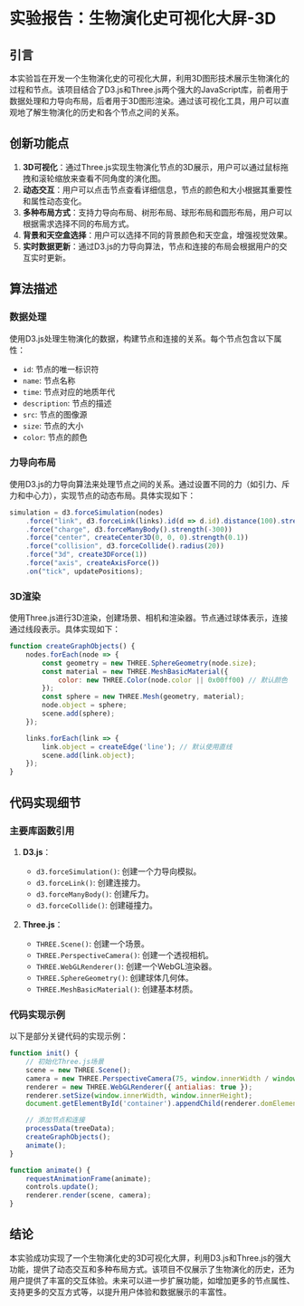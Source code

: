 # 实验报告：生物演化史可视化大屏-3D

## 引言

本实验旨在开发一个生物演化史的可视化大屏，利用3D图形技术展示生物演化的过程和节点。该项目结合了D3.js和Three.js两个强大的JavaScript库，前者用于数据处理和力导向布局，后者用于3D图形渲染。通过该可视化工具，用户可以直观地了解生物演化的历史和各个节点之间的关系。

## 创新功能点

1. **3D可视化**：通过Three.js实现生物演化节点的3D展示，用户可以通过鼠标拖拽和滚轮缩放来查看不同角度的演化图。
2. **动态交互**：用户可以点击节点查看详细信息，节点的颜色和大小根据其重要性和属性动态变化。
3. **多种布局方式**：支持力导向布局、树形布局、球形布局和圆形布局，用户可以根据需求选择不同的布局方式。
4. **背景和天空盒选择**：用户可以选择不同的背景颜色和天空盒，增强视觉效果。
5. **实时数据更新**：通过D3.js的力导向算法，节点和连接的布局会根据用户的交互实时更新。

## 算法描述

### 数据处理

使用D3.js处理生物演化的数据，构建节点和连接的关系。每个节点包含以下属性：
- `id`: 节点的唯一标识符
- `name`: 节点名称
- `time`: 节点对应的地质年代
- `description`: 节点的描述
- `src`: 节点的图像源
- `size`: 节点的大小
- `color`: 节点的颜色

### 力导向布局

使用D3.js的力导向算法来处理节点之间的关系。通过设置不同的力（如引力、斥力和中心力），实现节点的动态布局。具体实现如下：

```javascript
simulation = d3.forceSimulation(nodes)
    .force("link", d3.forceLink(links).id(d => d.id).distance(100).strength(1))
    .force("charge", d3.forceManyBody().strength(-300))
    .force("center", createCenter3D(0, 0, 0).strength(0.1))
    .force("collision", d3.forceCollide().radius(20))
    .force("3d", create3DForce(1))
    .force("axis", createAxisForce())
    .on("tick", updatePositions);
```

### 3D渲染

使用Three.js进行3D渲染，创建场景、相机和渲染器。节点通过球体表示，连接通过线段表示。具体实现如下：

```javascript
function createGraphObjects() {
    nodes.forEach(node => {
        const geometry = new THREE.SphereGeometry(node.size);
        const material = new THREE.MeshBasicMaterial({
            color: new THREE.Color(node.color || 0x00ff00) // 默认颜色
        });
        const sphere = new THREE.Mesh(geometry, material);
        node.object = sphere;
        scene.add(sphere);
    });

    links.forEach(link => {
        link.object = createEdge('line'); // 默认使用直线
        scene.add(link.object);
    });
}
```

## 代码实现细节

### 主要库函数引用

1. **D3.js**：
   - `d3.forceSimulation()`: 创建一个力导向模拟。
   - `d3.forceLink()`: 创建连接力。
   - `d3.forceManyBody()`: 创建斥力。
   - `d3.forceCollide()`: 创建碰撞力。

2. **Three.js**：
   - `THREE.Scene()`: 创建一个场景。
   - `THREE.PerspectiveCamera()`: 创建一个透视相机。
   - `THREE.WebGLRenderer()`: 创建一个WebGL渲染器。
   - `THREE.SphereGeometry()`: 创建球体几何体。
   - `THREE.MeshBasicMaterial()`: 创建基本材质。

### 代码实现示例

以下是部分关键代码的实现示例：

```javascript
function init() {
    // 初始化Three.js场景
    scene = new THREE.Scene();
    camera = new THREE.PerspectiveCamera(75, window.innerWidth / window.innerHeight, 0.1, 10000);
    renderer = new THREE.WebGLRenderer({ antialias: true });
    renderer.setSize(window.innerWidth, window.innerHeight);
    document.getElementById('container').appendChild(renderer.domElement);

    // 添加节点和连接
    processData(treeData);
    createGraphObjects();
    animate();
}

function animate() {
    requestAnimationFrame(animate);
    controls.update();
    renderer.render(scene, camera);
}
```

## 结论

本实验成功实现了一个生物演化史的3D可视化大屏，利用D3.js和Three.js的强大功能，提供了动态交互和多种布局方式。该项目不仅展示了生物演化的历史，还为用户提供了丰富的交互体验。未来可以进一步扩展功能，如增加更多的节点属性、支持更多的交互方式等，以提升用户体验和数据展示的丰富性。
